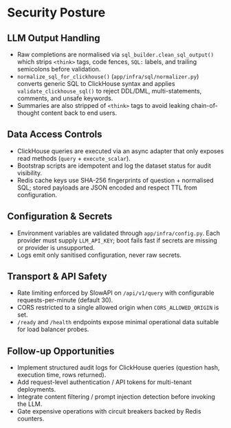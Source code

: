 # Security Posture

## LLM Output Handling

- Raw completions are normalised via `sql_builder.clean_sql_output()` which strips `<think>` tags, code fences, `SQL:` labels, and trailing semicolons before validation.
- `normalize_sql_for_clickhouse()` (`app/infra/sql/normalizer.py`) converts generic SQL to ClickHouse syntax and applies `validate_clickhouse_sql()` to reject DDL/DML, multi-statements, comments, and unsafe keywords.
- Summaries are also stripped of `<think>` tags to avoid leaking chain-of-thought content back to end users.

## Data Access Controls

- ClickHouse queries are executed via an async adapter that only exposes read methods (`query` + `execute_scalar`).
- Bootstrap scripts are idempotent and log the dataset status for audit visibility.
- Redis cache keys use SHA-256 fingerprints of question + normalised SQL; stored payloads are JSON encoded and respect TTL from configuration.

## Configuration & Secrets

- Environment variables are validated through `app/infra/config.py`. Each provider must supply `LLM_API_KEY`; boot fails fast if secrets are missing or provider is unsupported.
- Logs emit only sanitised configuration, never raw secrets.

## Transport & API Safety

- Rate limiting enforced by SlowAPI on `/api/v1/query` with configurable requests-per-minute (default 30).
- CORS restricted to a single allowed origin when `CORS_ALLOWED_ORIGIN` is set.
- `/ready` and `/health` endpoints expose minimal operational data suitable for load balancer probes.

## Follow-up Opportunities

- Implement structured audit logs for ClickHouse queries (question hash, execution time, rows returned).
- Add request-level authentication / API tokens for multi-tenant deployments.
- Integrate content filtering / prompt injection detection before invoking the LLM.
- Gate expensive operations with circuit breakers backed by Redis counters.
